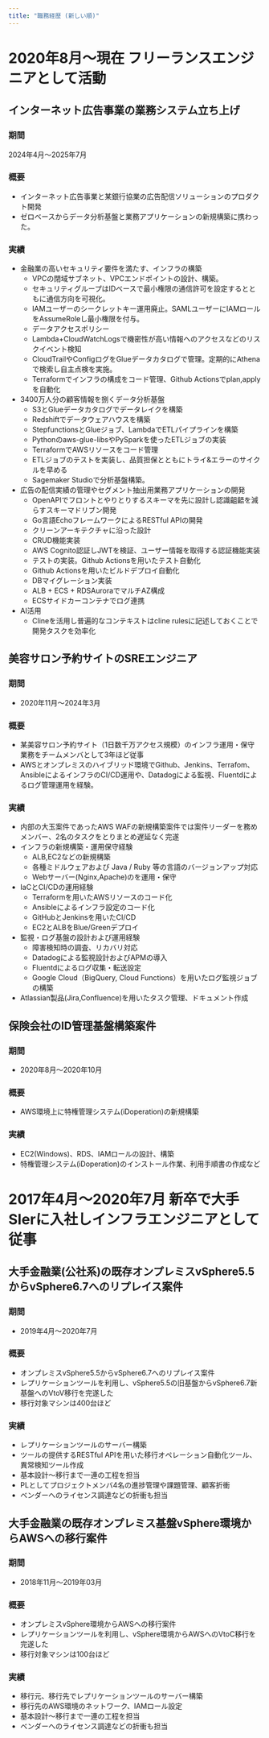 ```yaml
---
title: "職務経歴 (新しい順)"
---
```


# 2020年8月～現在 フリーランスエンジニアとして活動

## インターネット広告事業の業務システム立ち上げ
### 期間
2024年4月～2025年7月

### 概要
- インターネット広告事業と某銀行協業の広告配信ソリューションのプロダクト開発
- ゼロベースからデータ分析基盤と業務アプリケーションの新規構築に携わった。

### 実績
- 金融業の高いセキュリティ要件を満たす、インフラの構築
    - VPCの閉域サブネット、VPCエンドポイントの設計、構築。
    - セキュリティグループはIDベースで最小権限の通信許可を設定するとともに通信方向を可視化。
    - IAMユーザーのシークレットキー運用廃止。SAMLユーザーにIAMロールをAssumeRoleし最小権限を付与。
    - データアクセスポリシー
    - Lambda+CloudWatchLogsで機密性が高い情報へのアクセスなどのリスクイベント検知
    - CloudTrailやConfigログをGlueデータカタログで管理。定期的にAthenaで検索し自主点検を実施。
    - Terraformでインフラの構成をコード管理、Github Actionsでplan,applyを自動化
- 3400万人分の顧客情報を捌くデータ分析基盤
    - S3とGlueデータカタログでデータレイクを構築
    - Redshiftでデータウェアハウスを構築
    - StepfunctionsとGlueジョブ、LambdaでETLパイプラインを構築
    - Pythonのaws-glue-libsやPySparkを使ったETLジョブの実装
    - TerraformでAWSリソースをコード管理
    - ETLジョブのテストを実装し、品質担保とともにトライ&エラーのサイクルを早める
    - Sagemaker Studioで分析基盤構築。
- 広告の配信実績の管理やセグメント抽出用業務アプリケーションの開発
    - OpenAPIでフロントとやりとりするスキーマを先に設計し認識齟齬を減らすスキーマドリブン開発
    - Go言語EchoフレームワークによるRESTful APIの開発
    - クリーンアーキテクチャに沿った設計
    - CRUD機能実装
    - AWS Cognito認証しJWTを検証、ユーザー情報を取得する認証機能実装
    - テストの実装。Github Actionsを用いたテスト自動化
    - Github Actionsを用いたビルドデプロイ自動化
    - DBマイグレーション実装
    - ALB + ECS + RDSAuroraでマルチAZ構成
    - ECSサイドカーコンテナでログ連携
- AI活用
    - Clineを活用し普遍的なコンテキストはcline rulesに記述しておくことで開発タスクを効率化

## 美容サロン予約サイトのSREエンジニア
### 期間
- 2020年11月～2024年3月

### 概要
- 某美容サロン予約サイト（1日数千万アクセス規模）のインフラ運用・保守業務をチームメンバとして3年ほど従事
- AWSとオンプレミスのハイブリッド環境でGithub、Jenkins、Terrafom、AnsibleによるインフラのCI/CD運用や、Datadogによる監視、Fluentdによるログ管理運用を経験。

### 実績
- 内部の大玉案件であったAWS WAFの新規構築案件では案件リーダーを務めメンバー、2名のタスクをとりまとめ遅延なく完遂
- インフラの新規構築・運用保守経験
    - ALB,EC2などの新規構築
    - 各種ミドルウェアおよび Java / Ruby 等の言語のバージョンアップ対応
    - Webサーバー(Nginx,Apache)のを運用・保守
- IaCとCI/CDの運用経験
    - Terraformを用いたAWSリソースのコード化
    - Ansibleによるインフラ設定のコード化
    - GitHubとJenkinsを用いたCI/CD
    - EC2とALBをBlue/Greenデプロイ
- 監視・ログ基盤の設計および運用経験
    - 障害検知時の調査、リカバリ対応
    - Datadogによる監視設計およびAPMの導入
    - Fluentdによるログ収集・転送設定
    - Google Cloud（BigQuery, Cloud Functions）を用いたログ監視ジョブの構築
- Atlassian製品(Jira,Confluence)を用いたタスク管理、ドキュメント作成


## 保険会社のID管理基盤構築案件
### 期間
- 2020年8月～2020年10月

### 概要
- AWS環境上に特権管理システム(iDoperation)の新規構築

### 実績
- EC2(Windows)、RDS、IAMロールの設計、構築
- 特権管理システム(iDoperation)のインストール作業、利用手順書の作成など

# 2017年4月～2020年7月 新卒で大手SIerに入社しインフラエンジニアとして従事

## 大手金融業(公社系)の既存オンプレミスvSphere5.5からvSphere6.7へのリプレイス案件
### 期間
- 2019年4月～2020年7月

### 概要
- オンプレミスvSphere5.5からvSphere6.7へのリプレイス案件
- レプリケーションツールを利用し、vSphere5.5の旧基盤からvSphere6.7新基盤へのVtoV移行を完遂した
- 移行対象マシンは400台ほど

### 実績
- レプリケーションツールのサーバー構築
- ツールの提供するRESTful APIを用いた移行オペレーション自動化ツール、異常検知ツール作成
- 基本設計～移行まで一連の工程を担当
- PLとしてプロジェクトメンバ4名の進捗管理や課題管理、顧客折衝
- ベンダーへのライセンス調達などの折衝も担当

## 大手金融業の既存オンプレミス基盤vSphere環境からAWSへの移行案件
### 期間
- 2018年11月～2019年03月

### 概要
- オンプレミスvSphere環境からAWSへの移行案件    
- レプリケーションツールを利用し、vSphere環境からAWSへのVtoC移行を完遂した
- 移行対象マシンは100台ほど

### 実績
- 移行元、移行先でレプリケーションツールのサーバー構築
- 移行先のAWS環境のネットワーク、IAMロール設定
- 基本設計～移行まで一連の工程を担当
- ベンダーへのライセンス調達などの折衝も担当
